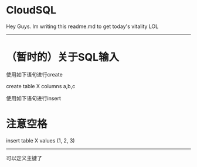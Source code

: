 # CloudSQL
  Hey Guys.
  Im writing this readme.md to get today's vitality LOL

________________________________________________________________
# （暂时的）关于SQL输入
使用如下语句进行create

create table X columns a,b,c

使用如下语句进行insert

# 注意空格
insert table X values (1, 2, 3)

________________________________________________________________
可以定义主键了

